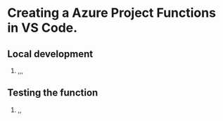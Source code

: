 # Creating a Azure Project Functions in VS Code.
## Local development
1. ,,,

## Testing the function
1. ,,


